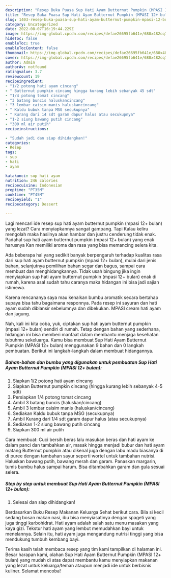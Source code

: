 ```yaml
---
description: "Resep Buka Puasa Sup Hati Ayam Butternut Pumpkin (MPASI 12+ bulan) Anti Gagal"
title: "Resep Buka Puasa Sup Hati Ayam Butternut Pumpkin (MPASI 12+ bulan) Anti Gagal"
slug: 1403-resep-buka-puasa-sup-hati-ayam-butternut-pumpkin-mpasi-12-bulan-anti-gagal
category: Uncategorized
date: 2022-08-07T16:19:44.229Z
image: https://img-global.cpcdn.com/recipes/defae26695fb641e/680x482cq70/sup-hati-ayam-butternut-pumpkin-mpasi-12-bulan-foto-resep-utama.jpg
hideToc: false
enableToc: true
enableTocContent: false
thumbnail: https://img-global.cpcdn.com/recipes/defae26695fb641e/680x482cq70/sup-hati-ayam-butternut-pumpkin-mpasi-12-bulan-foto-resep-utama.jpg
cover: https://img-global.cpcdn.com/recipes/defae26695fb641e/680x482cq70/sup-hati-ayam-butternut-pumpkin-mpasi-12-bulan-foto-resep-utama.jpg
author: Admin
authorAv: notfound
ratingvalue: 3.7
reviewcount: 19
recipeingredient:
- "1/2 potong hati ayam cincang"
- " Butternut pumpkin cincang hingga kurang lebih sebanyak 45 sdt"
- "1/4 potong tomat cincang"
- "3 batang buncis haluskancincang"
- "3 lembar caisim manis haluskancincang"
- " Kaldu bubuk tanpa MSG secukupnya"
- " Kurang dari 14 sdt garam dapur halus atau secukupnya"
- "1-2 siung bawang putih cincang"
- "300 ml air putih"
recipeinstructions:

- "Sudah jadi dan siap dihidangkan!"
categories:
- Resep
tags:
- sup
- hati
- ayam

katakunci: sup hati ayam 
nutrition: 246 calories
recipecuisine: Indonesian
preptime: "PT35M"
cooktime: "PT45M"
recipeyield: "1"
recipecategory: Dessert

---
```



Lagi mencari ide resep sup hati ayam butternut pumpkin (mpasi 12+ bulan) yang lezat? Cara menyiapkannya sangat gampang. Tapi Kalau keliru mengolah maka hasilnya akan hambar dan justru cenderung tidak enak. Padahal sup hati ayam butternut pumpkin (mpasi 12+ bulan) yang enak harusnya Kan memiliki aroma dan rasa yang bisa memancing selera kita.


Ada beberapa hal yang sedikit banyak berpengaruh terhadap kualitas rasa dari sup hati ayam butternut pumpkin (mpasi 12+ bulan), mulai dari jenis bahan, selanjutnya pemilihan bahan segar dan bagus, sampai cara membuat dan menghidangkannya. Tidak usah bingung jika ingin menyiapkan sup hati ayam butternut pumpkin (mpasi 12+ bulan) enak di rumah, karena asal sudah tahu caranya maka hidangan ini bisa jadi sajian istimewa.

Karena rencananya saya mau kenalkan bumbu aromatik secara bertahap supaya bisa tahu bagaimana responnya. Pada resep ini sayuran dan hati ayam sudah diblansir sebelumnya dan dibekukan. MPASI cream hati ayam dan jagung.


Nah, kali ini kita coba, yuk, ciptakan sup hati ayam butternut pumpkin (mpasi 12+ bulan) sendiri di rumah. Tetap dengan bahan yang sederhana, hidangan ini bisa memberi manfaat dalam membantu menjaga kesehatan tubuhmu sekeluarga. Kamu bisa membuat Sup Hati Ayam Butternut Pumpkin (MPASI 12+ bulan) menggunakan 9 bahan dan 0 langkah pembuatan. Berikut ini langkah-langkah dalam membuat hidangannya.

<!--inarticleads1-->

##### Bahan-bahan dan bumbu yang digunakan untuk pembuatan Sup Hati Ayam Butternut Pumpkin (MPASI 12+ bulan):

1. Siapkan 1/2 potong hati ayam cincang
1. Siapkan  Butternut pumpkin cincang (hingga kurang lebih sebanyak 4-5 sdt)
1. Persiapkan 1/4 potong tomat cincang
1. Ambil 3 batang buncis (haluskan/cincang)
1. Ambil 3 lembar caisim manis (haluskan/cincang)
1. Sediakan  Kaldu bubuk tanpa MSG (secukupnya)
1. Ambil  Kurang dari 1/4 sdt garam dapur halus (atau secukupnya)
1. Sediakan 1-2 siung bawang putih cincang
1. Siapkan 300 ml air putih


Cara membuat: Cuci bersih beras lalu masukan beras dan hati ayam ke dalam panci dan tambahkan air, masak hingga menjadi bubur dan hati ayam matang Butternut pumpkin atau dikenal juga dengan labu madu biasanya di di puree dengan tambahan sayur seperti wortel untuk tambahan nutrisi. Haluskan bawang putih, bawang merah dan garam. Panaskan margarin, tumis bumbu halus sampai harum. Bisa ditambahkan garam dan gula sesuai selera. 

<!--inarticleads2-->

##### Step by step untuk membuat Sup Hati Ayam Butternut Pumpkin (MPASI 12+ bulan):


1. Selesai dan siap dihidangkan!

Berdasarkan Buku Resep Makanan Keluarga Sehat berikut cara. Bila si kecil sedang bosan makan nasi, ibu bisa menyiasatinya dengan spageti yang juga tinggi karbohidrat. Hati ayam adalah salah satu menu masakan yang kaya gizi. Tekstur hati ayam yang lembut memudahkan bayi untuk menelannya. Selain itu, hati ayam juga mengandung nutrisi tinggi yang bisa mendukung tumbuh kembang bayi. 

Terima kasih telah membaca resep yang tim kami tampilkan di halaman ini. Besar harapan kami, olahan Sup Hati Ayam Butternut Pumpkin (MPASI 12+ bulan) yang mudah di atas dapat membantu kamu menyiapkan makanan yang lezat untuk keluarga/teman ataupun menjadi ide untuk berbisnis kuliner. Selamat mencoba!
